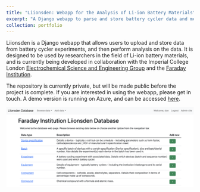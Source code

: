 ```yaml
---
title: "Liionsden: Webapp for the Analysis of Li-ion Battery Materials"
excerpt: "A Django webapp to parse and store battery cycler data and metadata <br/><center><img src='/images/liionsden-homepage.png' width=250></center>"
collection: portfolio
---
```


Liionsden is a Django webapp that allows users to upload and store data from battery cycler experiments, and then perform analysis on the data. It is designed to be used by researchers in the field of Li-ion battery materials, and is currently being developed in collaboration with the Imperial College London [Electrochemical Science and Engineering Group](https://www.imperial.ac.uk/electrochem-sci-eng) and the [Faraday Institution](https://www.faraday.ac.uk/).

The repository is currently private, but will be made public before the project is complete. If you are interested in using the webapp, please get in touch. A demo version is running on Azure, and can be accessed [here](https://liionsden.azurewebsites.net/).

![liionsden homepage](/images/liionsden-homepage.png)
